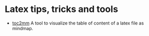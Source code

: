 # Latex tips, tricks and tools

* [toc2mm](https://github.com/profAW/toc2mm) A tool to visualize the table of content of a latex file as mindmap.
  